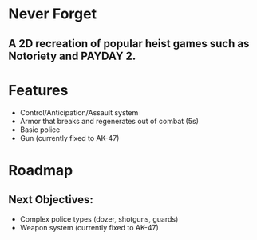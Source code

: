 # Never Forget
## A 2D recreation of popular heist games such as Notoriety and PAYDAY 2.

# Features
- Control/Anticipation/Assault system
- Armor that breaks and regenerates out of combat (5s)
- Basic police
- Gun (currently fixed to AK-47)

# Roadmap
## Next Objectives:
- Complex police types (dozer, shotguns, guards)
- Weapon system (currently fixed to AK-47)